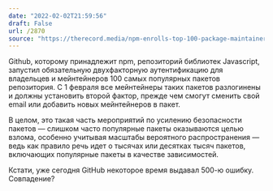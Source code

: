 ```yaml
---
date: "2022-02-02T21:59:56"
draft: False
url: /2870
source: "https://therecord.media/npm-enrolls-top-100-package-maintainers-into-mandatory-2fa/"
---
```


Github, которому принадлежит npm, репозиторий библиотек Javascript, запустил обязательную двухфакторную аутентификацию для владельцев и мейнтейнеров 100 самых популярных пакетов репозитория. С 1 февраля все мейнтейнеры таких пакетов разлогинены и должны установить второй фактор, прежде чем смогут сменить свой email или добавить новых мейнтейнеров в пакет.

В целом, это такая часть мероприятий по усилению безопасности пакетов — слишком часто популярные пакеты оказываются целью взлома, особенно учитывая масштабы вероятного распространения — ведь как правило речь идет о тысячах или десятках тысяч пакетов, включающих популярные пакеты в качестве зависимостей.

Кстати, уже сегодня GitHub некоторое время выдавал 500-ю ошибку. Совпадение?
